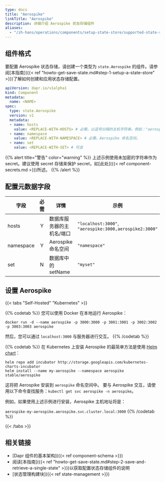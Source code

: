 ```yaml
---
type: docs
title: "Aerospike"
linkTitle: "Aerospike"
description: 详细介绍 Aerospike 状态存储组件
aliases:
  - "/zh-hans/operations/components/setup-state-store/supported-state-stores/setup-aerospike/"
---
```


## 组件格式

要配置 Aerospike 状态存储，请创建一个类型为 `state.Aerospike` 的组件。请参阅[本指南]({{< ref "howto-get-save-state.md#step-1-setup-a-state-store" >}})了解如何创建和应用状态存储配置。

```yaml
apiVersion: dapr.io/v1alpha1
kind: Component
metadata:
  name: <NAME>
spec:
  type: state.Aerospike
  version: v1
  metadata:
  - name: hosts
    value: <REPLACE-WITH-HOSTS> # 必需。以逗号分隔的主机字符串。例如："aerospike:3000,aerospike2:3000"
  - name: namespace
    value: <REPLACE-WITH-NAMESPACE> # 必需。Aerospike 命名空间。
  - name: set
    value: <REPLACE-WITH-SET> # 可选
```

{{% alert title="警告" color="warning" %}}
上述示例使用未加密的字符串作为 secret。建议使用 secret 存储来保护 secret，如[此处]({{< ref component-secrets.md >}})所述。
{{% /alert %}}

## 配置元数据字段

| 字段              | 必需 | 详情 | 示例 |
|--------------------|:--------:|---------|---------|
| hosts              | Y        | 数据库服务器的主机名/端口  | `"localhost:3000"`, `"aerospike:3000,aerospike2:3000"`
| namespace          | Y        | Aerospike 命名空间 | `"namespace"`
| set                | N        | 数据库中的 setName  | `"myset"`

## 设置 Aerospike

{{< tabs "Self-Hosted" "Kubernetes" >}}

{{% codetab %}}
您可以使用 Docker 在本地运行 Aerospike：

```
docker run -d --name aerospike -p 3000:3000 -p 3001:3001 -p 3002:3002 -p 3003:3003 aerospike
```

然后，您可以通过 `localhost:3000` 与服务器进行交互。
{{% /codetab %}}

{{% codetab %}}
在 Kubernetes 上安装 Aerospike 的最简单方法是使用 [Helm chart](https://github.com/helm/charts/tree/master/stable/aerospike)：

```
helm repo add incubator http://storage.googleapis.com/kubernetes-charts-incubator
helm install --name my-aerospike --namespace aerospike stable/aerospike
```

这将把 Aerospike 安装到 `aerospike` 命名空间中。
要与 Aerospike 交互，请使用以下命令查找服务：`kubectl get svc aerospike -n aerospike`。

例如，如果使用上述示例进行安装，Aerospike 主机地址将是：

`aerospike-my-aerospike.aerospike.svc.cluster.local:3000`
{{% /codetab %}}

{{< /tabs >}}

## 相关链接
- [Dapr 组件的基本架构]({{< ref component-schema >}})
- 阅读[本指南]({{< ref "howto-get-save-state.md#step-2-save-and-retrieve-a-single-state" >}})以获取配置状态存储组件的说明
- [状态管理构建块]({{< ref state-management >}})
